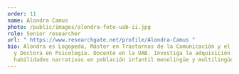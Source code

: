 ```yaml
---
order: 11
name: Alondra Camus
photo: /public/images/alondra-foto-uab-ii.jpg
role: Senior researcher
url: " https://www.researchgate.net/profile/Alondra-Camus "
bio: Alondra es Logopeda, Máster en Trastornos de la Comunicación y el Lenguaje
  y Doctora en Psicología. Docente en la UAB. Investiga la adquisición de las
  habilidades narrativas en población infantil monolingüe y multilingüe.
---
```


